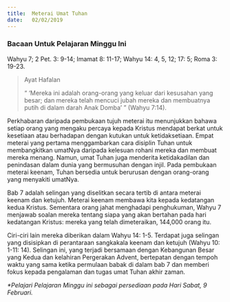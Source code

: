 ```yaml
---
title:  Meterai Umat Tuhan
date:   02/02/2019
---
```


### Bacaan Untuk Pelajaran Minggu Ini
Wahyu 7; 2 Pet. 3: 9-14; Imamat 8: 11-17; Wahyu 14: 4, 5, 12; 17: 5; Roma 3: 19-23.

> <p>Ayat Hafalan</p>
> “ ‘Mereka ini adalah orang-orang yang keluar dari kesusahan yang besar; dan mereka telah mencuci jubah mereka dan membuatnya putih di dalam darah Anak Domba’ ” (Wahyu 7:14).

Perkhabaran daripada pembukaan tujuh meterai itu menunjukkan bahawa setiap orang yang mengaku percaya kepada Kristus mendapat berkat untuk kesetiaan atau berhadapan dengan kutukan untuk ketidaksetiaan. Empat meterai yang pertama menggambarkan cara disiplin Tuhan untuk membangkitkan umatNya daripada kelesuan rohani mereka dan membuat mereka menang. Namun, umat Tuhan juga menderita ketidakadilan dan penindasan dalam dunia yang bermusuhan dengan injil. Pada pembukaan meterai keenam, Tuhan bersedia untuk berurusan dengan orang-orang yang menyakiti umatNya. 

Bab 7 adalah selingan yang diselitkan secara tertib di antara meterai keenam dan ketujuh. Meterai keenam membawa kita kepada kedatangan kedua Kristus. Sementara orang jahat menghadapi penghukuman, Wahyu 7  menjawab soalan mereka tentang siapa yang akan  bertahan pada hari kedatangan Kristus: mereka yang telah dimeteraikan, 144,000 orang itu.

Ciri-ciri lain mereka diberikan dalam Wahyu 14: 1-5. Terdapat juga  selingan yang disisipkan di perantaraan sangkakala keenam dan ketujuh (Wahyu 10: 1-11: 14). Selingan  ini, yang terjadi bersamaan dengan Kebangunan Besar yang Kedua dan kelahiran Pergerakan Advent,   bertepatan dengan tempoh waktu yang sama ketika permulaan  babak  di dalam bab 7 dan memberi fokus kepada pengalaman dan tugas umat Tuhan akhir zaman.

_*Pelajari Pelajaran Minggu ini sebagai persediaan pada Hari Sabat, 9 Februari._